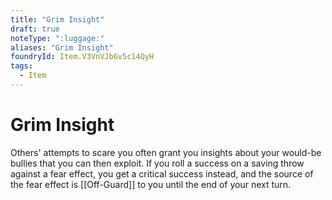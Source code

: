 ```yaml
---
title: "Grim Insight"
draft: true
noteType: ":luggage:"
aliases: "Grim Insight"
foundryId: Item.V3VnVJb6v5c14QyH
tags:
  - Item
---
```


# Grim Insight

Others' attempts to scare you often grant you insights about your would-be bullies that you can then exploit. If you roll a success on a saving throw against a fear effect, you get a critical success instead, and the source of the fear effect is [[Off-Guard]] to you until the end of your next turn.
